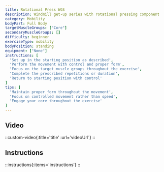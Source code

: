 ```yaml
---
title: Rotational Press WGS
description: Windmill get-up series with rotational pressing component
category: Mobility
bodyPart: Full Body
targetMuscleGroups: ["Core"]
secondaryMuscleGroups: []
difficulty: beginner
exerciseType: mobility
bodyPosition: standing
equipment: ["None"]
instructions: [
  'Set up in the starting position as described',
  'Perform the movement with control and proper form',
  'Focus on the target muscle groups throughout the exercise',
  'Complete the prescribed repetitions or duration',
  'Return to starting position with control'
]
tips: [
  'Maintain proper form throughout the movement',
  'Focus on controlled movement rather than speed',
  'Engage your core throughout the exercise'
]
---
```


## Video

::custom-video{:title='title' :url='videoUrl'}
::

## Instructions

::instructions{:items='instructions'}
::

